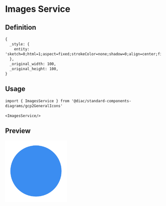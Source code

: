 # Images Service

## Definition

```
{
  _style: { 
    entity: 'sketch=0;html=1;aspect=fixed;strokeColor=none;shadow=0;align=center;fillColor=#3B8DF1;verticalAlign=top;labelPosition=center;verticalLabelPosition=bottom;shape=ellipse',
  },
  _original_width: 100,
  _original_height: 100,
}
```

## Usage

```
import { ImagesService } from '@diac/standard-components-diagrams/gcp2GeneralIcons'

<ImagesService/>
```

## Preview

<img src="./images-service.png" width="200"/>
